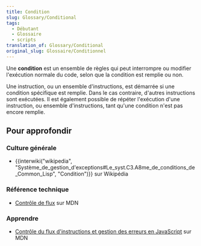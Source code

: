 ```yaml
---
title: Condition
slug: Glossary/Conditional
tags:
  - Débutant
  - Glossaire
  - scripts
translation_of: Glossary/Conditional
original_slug: Glossaire/Conditionnel
---
```

Une **condition** est un ensemble de règles qui peut interrompre ou modifier l'exécution normale du code, selon que la condition est remplie ou non.

Une instruction, ou un ensemble d'instructions, est démarrée si une condition spécifique est remplie. Dans le cas contraire, d'autres instructions sont exécutées. Il est également possible de répéter l'exécution d'une instruction, ou ensemble d'instructions, tant qu'une condition n'est pas encore remplie.

## **Pour approfondir**

### **Culture générale**

- {{interwiki("wikipedia", "Système_de_gestion_d'exceptions#Le_syst.C3.A8me_de_conditions_de_Common_Lisp", "Condition")}} sur Wikipédia

### Référence technique

- [Contrôle de flux](/fr/docs/Glossaire/Structure_de_contr%C3%B4le) sur MDN

### Apprendre

- [Contrôle du flux d'instructions et gestion des erreurs en JavaScript](/fr/docs/Web/JavaScript/Guide/Contr%C3%B4le_du_flux_Gestion_des_erreurs) sur MDN
